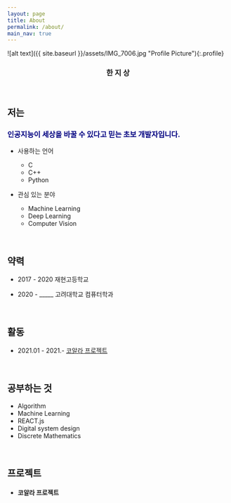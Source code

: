```yaml
---
layout: page
title: About
permalink: /about/
main_nav: true
---
```


![alt text]({{ site.baseurl }}/assets/IMG_7006.jpg "Profile Picture"){:.profile}


### <center>한 지 상</center>




<br>

## 저는
### <span style="color:navy"> **인공지능**이 세상을 바꿀 수 있다고 믿는 초보 개발자입니다. </span>

- 사용하는 언어
    * C
    * C++
    * Python

- 관심 있는 분야
    * Machine Learning
    * Deep Learning
    * Computer Vision

<br>

## 약력
- 2017 - 2020 재현고등학교

- 2020 - _____ 고려대학교 컴퓨터학과 

<br>

## 활동
- 2021.01 - 2021.- <a href="#coala"> 코알라 프로젝트 </a>

<br>

## 공부하는 것
- Algorithm
- Machine Learning
- REACT.js
- Digital system design
- Discrete Mathematics

<br>

## 프로젝트
- <h4 id="coala">코알라 프로젝트</h4> 


<br>